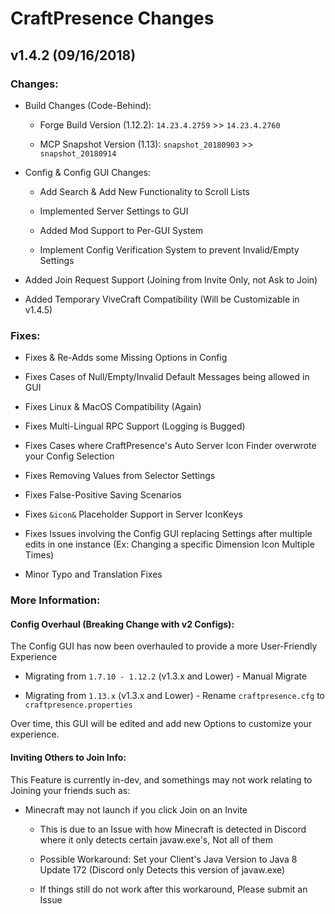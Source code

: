 # CraftPresence Changes

## v1.4.2 (09/16/2018)

### Changes:

* Build Changes (Code-Behind):

  * Forge Build Version (1.12.2): `14.23.4.2759` >> `14.23.4.2760`

  * MCP Snapshot Version (1.13): `snapshot_20180903` >> `snapshot_20180914`

* Config & Config GUI Changes:

  * Add Search & Add New Functionality to Scroll Lists

  * Implemented Server Settings to GUI

  * Added Mod Support to Per-GUI System

  * Implement Config Verification System to prevent Invalid/Empty Settings

* Added Join Request Support (Joining from Invite Only, not Ask to Join)

* Added Temporary ViveCraft Compatibility (Will be Customizable in v1.4.5)

### Fixes:

* Fixes & Re-Adds some Missing Options in Config

* Fixes Cases of Null/Empty/Invalid Default Messages being allowed in GUI

* Fixes Linux & MacOS Compatibility (Again)

* Fixes Multi-Lingual RPC Support (Logging is Bugged)

* Fixes Cases where CraftPresence's Auto Server Icon Finder overwrote your Config Selection

* Fixes Removing Values from Selector Settings

* Fixes False-Positive Saving Scenarios

* Fixes `&icon&` Placeholder Support in Server IconKeys

* Fixes Issues involving the Config GUI replacing Settings after multiple edits in one instance (Ex: Changing a specific Dimension Icon Multiple Times)

* Minor Typo and Translation Fixes

### More Information:

#### Config Overhaul (Breaking Change with v2 Configs):

The Config GUI has now been overhauled to provide a more User-Friendly Experience

* Migrating from `1.7.10 - 1.12.2` (v1.3.x and Lower) - Manual Migrate

* Migrating from `1.13.x` (v1.3.x and Lower) - Rename `craftpresence.cfg` to `craftpresence.properties`

Over time, this GUI will be edited and add new Options to customize your experience.

#### Inviting Others to Join Info:

This Feature is currently in-dev, and somethings may not work relating to Joining your friends such as:

* Minecraft may not launch if you click Join on an Invite

    * This is due to an Issue with how Minecraft is detected in Discord where it only detects certain javaw.exe's, Not all of them

    * Possible Workaround: Set your Client's Java Version to Java 8 Update 172 (Discord only Detects this version of javaw.exe)

    * If things still do not work after this workaround, Please submit an Issue
